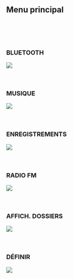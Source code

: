 ## Menu principal

<br><br><br>

### BLUETOOTH
![](http://static.energysistem.com/images/manuals/42649/57a06e3f4e2d8.jpg) 
<br><br><br>


### MUSIQUE
![](http://static.energysistem.com/images/manuals/42649/57a06bc0c09c9.jpg) 
<br><br><br>


### ENREGISTREMENTS
![](http://static.energysistem.com/images/manuals/42649/57a06bb50502d.jpg) 
<br><br><br>



### RADIO FM
![](http://static.energysistem.com/images/manuals/42649/57a06bcb9f27a.jpg) 
<br><br><br>


### AFFICH. DOSSIERS
![](http://static.energysistem.com/images/manuals/42649/57a06f5240551.jpg) 
<br><br><br>


### DÉFINIR
![](http://static.energysistem.com/images/manuals/42649/57a06b82298d0.jpg) 
<br><br><br>
